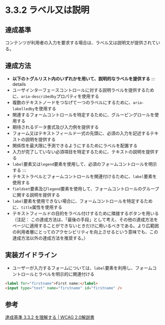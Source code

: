 # 3.3.2 ラベル又は説明

## 達成基準
コンテンツが利用者の入力を要求する場合は、ラベル又は説明文が提供されている。
## 達成方法
- **以下のトグルリスト内のいずれかを用いて、説明的なラベルを提供する**
::: details
- ユーザインターフェースコントロールに対する説明ラベルを提供するために、`aria-describedby`プロパティを使用する
- 複数のテキストノードをつなげて一つのラベルにするために、`aria-labelledby`を使用する
- 関連するフォームコントロールを特定するために、グルーピングロールを使用する
- 期待されるデータ書式及び入力例を提供する
- フォーム又はテキストフィールド一式の先頭に、必須の入力を記述するテキストの説明を提供する
- 関係性を最大限に予測できるようにするためにラベルを配置する
- 入力が完了していない必須項目を特定するために、テキストの説明を提供する
- `label`要素又は`legend`要素を使用して、必須のフォームコントロールを明示する
:::
- テキストラベルとフォームコントロールを関連付けるために、`label`要素を使用する
- `fieldset`要素及び`legend`要素を使用して、フォームコントロールのグループに関する説明を提供する
- `label`要素を使用できない場合に、フォームコントロールを特定するために、`title`属性を使用する
- テキストフィールドの目的をラベル付けするために隣接するボタンを用いる
	（注記： この達成方法は、「最後の手段」として考え、その他の達成方法をページに適用することができないときだけに用いるべきである。より広範囲の利用者層にとってのアクセシビリティを向上させるという意味でも、この達成方法以外の達成方法を推奨する。）

## 実装ガイドライン
- ユーザーが入力するフォームについては、`label`要素を利用し、フォームコントロールとラベルを明示的に関連付ける
```HTML
<label for="firstname">First name:</label> 
<input type="text" name="firstname" id="firstname" />
```

## 参考
[達成基準 3.3.2 を理解する | WCAG 2.0解説書](https://waic.jp/docs/UNDERSTANDING-WCAG20/minimize-error-cues.html)